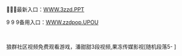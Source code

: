 <p>
	🥿🥿🥿最新入口：<a href="http://www.baidu.com/link?url=6MA2SWnO3Raqke39an_0PUxosM6ZrUGzi1BN9tNnlPW&wd">WWW.3zzd.PPT</a> 
	<p>
		9
9
9备用入口：<a href="http://www.baidu.com/link?url=6MA2SWnO3Raqke39an_0PUxosM6ZrUGzi1BN9tNnlPW&wd">WWW.zzdpop.UPOU</a> 
	</p>
	<p>
		<br />
	</p>
	<p>
		狼群社区视频免费观看游戏，潘甜甜3段视频,果冻传媒影视[随机段落5-
]
	</p>
